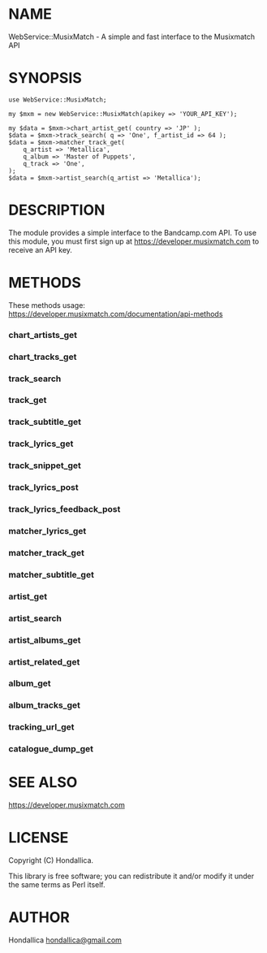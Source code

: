 # NAME

WebService::MusixMatch - A simple and fast interface to the Musixmatch API

# SYNOPSIS

    use WebService::MusixMatch;

    my $mxm = new WebService::MusixMatch(apikey => 'YOUR_API_KEY');

    my $data = $mxm->chart_artist_get( country => 'JP' );
    $data = $mxm->track_search( q => 'One', f_artist_id => 64 );
    $data = $mxm->matcher_track_get(
        q_artist => 'Metallica',
        q_album => 'Master of Puppets',
        q_track => 'One',
    );
    $data = $mxm->artist_search(q_artist => 'Metallica');

# DESCRIPTION

The module provides a simple interface to the Bandcamp.com API. To use this module, you must first sign up at https://developer.musixmatch.com to receive an API key.

# METHODS
These methods usage: https://developer.musixmatch.com/documentation/api-methods

### chart\_artists\_get

### chart\_tracks\_get

### track\_search

### track\_get

### track\_subtitle\_get

### track\_lyrics\_get

### track\_snippet\_get

### track\_lyrics\_post

### track\_lyrics\_feedback\_post

### matcher\_lyrics\_get

### matcher\_track\_get

### matcher\_subtitle\_get

### artist\_get

### artist\_search

### artist\_albums\_get

### artist\_related\_get

### album\_get

### album\_tracks\_get

### tracking\_url\_get

### catalogue\_dump\_get

# SEE ALSO

https://developer.musixmatch.com

# LICENSE

Copyright (C) Hondallica.

This library is free software; you can redistribute it and/or modify
it under the same terms as Perl itself.

# AUTHOR

Hondallica <hondallica@gmail.com>
